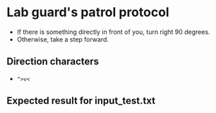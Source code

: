 # Lab guard's patrol protocol

* If there is something directly in front of you, turn right 90 degrees.
* Otherwise, take a step forward.

## Direction characters

* `^>v<`

## Expected result for input_test.txt